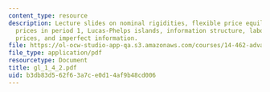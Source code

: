 ```yaml
---
content_type: resource
description: Lecture slides on nominal rigidities, flexible price equilibrium, fixed
  prices in period 1, Lucas-Phelps islands, information structure, labor supply, equilibrium
  prices, and imperfect information.
file: https://ol-ocw-studio-app-qa.s3.amazonaws.com/courses/14-462-advanced-macroeconomics-ii-spring-2007/b3db83d562f63a7ce0d14af9b48cd006_gl_1_4_2.pdf
file_type: application/pdf
resourcetype: Document
title: gl_1_4_2.pdf
uid: b3db83d5-62f6-3a7c-e0d1-4af9b48cd006
---
```

